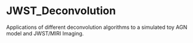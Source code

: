 # JWST_Deconvolution
Applications of different deconvolution algorithms to a simulated toy AGN model and JWST/MIRI Imaging.
